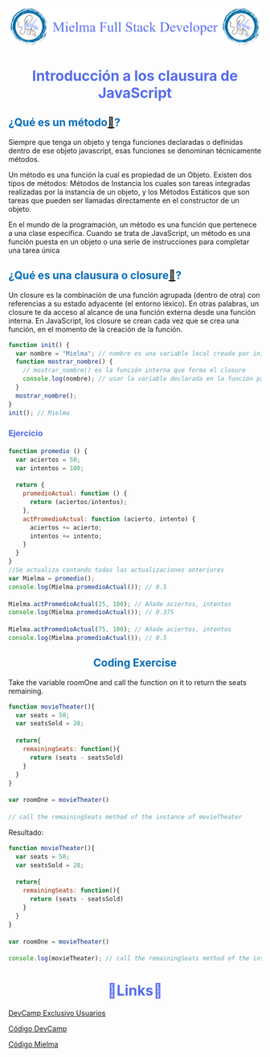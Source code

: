 ![Logo Mielma](image/Logo_Encabezado.png)

# <center><b><font color="#556CEE">Introducción a los clausura de JavaScript</font></b>

## <b><font color="#006cb5">¿Qué es un método[🔗](https://developer.Mielma.org/es/docs/Web/JavaScript/Closures)?</font></b>

Siempre que tenga un objeto y tenga funciones declaradas o definidas dentro de ese objeto javascript, esas funciones se denominan técnicamente métodos.

Un método es una función la cual es propiedad de un Objeto. Existen dos tipos de métodos: Métodos de Instancia los cuales son tareas integradas realizadas por la instancia de un objeto, y los Métodos Estáticos que son tareas que pueden ser llamadas directamente en el constructor de un objeto.

En el mundo de la programación, un método es una función que pertenece a una clase específica. Cuando se trata de JavaScript, un método es una función puesta en un objeto o una serie de instrucciones para completar una tarea única

## <b><font color="#006cb5">¿Qué es una clausura o  closure[🔗](https://developer.Mielma.org/es/docs/Web/JavaScript/Closures)?</font></b>

Un closure es la combinación de una función agrupada (dentro de otra) con referencias a su estado adyacente (el entorno léxico). En otras palabras, un closure te da acceso al alcance de una función externa desde una función interna. En JavaScript, los closure se crean cada vez que se crea una función, en el momento de la creación de la función.

```js
function init() {
  var nombre = "Mielma"; // nombre es una variable local creada por init
  function mostrar_nombre() {
    // mostrar_nombre() es la función interna que forma el closure
    console.log(nombre); // usar la variable declarada en la función padre
  }
  mostrar_nombre();
}
init(); // Mielma
```
### <font color="#556CEE">Ejercicio</font>
```js
function promedio () {
  var aciertos = 50;
  var intentos = 100;

  return {
    promedioActual: function () {
      return (aciertos/intentos);
    },
    actPromedioActual: function (acierto, intento) {
      aciertos += acierto;
      intentos += intento;
    }
  }
}
//Se actualiza contando todas las actualizaciones anteriores
var Mielma = promedio();
console.log(Mielma.promedioActual()); // 0.5

Mielma.actPromedioActual(25, 100); // Añade aciertos, intentos
console.log(Mielma.promedioActual()); // 0.375

Mielma.actPromedioActual(75, 100); // Añade aciertos, intentos
console.log(Mielma.promedioActual()); // 0.5
```

## <center><b><font color="#006cb5">Coding Exercise</font></b>
Take the variable roomOne and call the function on it to return the seats remaining.
```js
function movieTheater(){
  var seats = 50;
  var seatsSold = 28;

  return{
    remainingSeats: function(){
      return (seats - seatsSold)
    }
  }
}

var roomOne = movieTheater()

// call the remainingSeats method of the instance of movieTheater
```
Resultado:
```js
function movieTheater(){
  var seats = 50;
  var seatsSold = 28;

  return{
    remainingSeats: function(){
      return (seats - seatsSold)
    }
  }
}

var roomOne = movieTheater()

console.log(movieTheater); // call the remainingSeats method of the instance of movieTheater
```


# <center><b><font color="#556CEE">🔗Links🔗</font></b>

[DevCamp Exclusivo Usuarios](https://basque.devcamp.com/pt-full-stack-development-javascript-python-react/guide/introduction-javascript-closures)  

[Código DevCamp](https://github.com/rails-camp/javascript-programming/blob/master/section_d_06_closures.js)

[Código Mielma](https://codepen.io/ElizabethMaranon/pen/pomrWJZ)